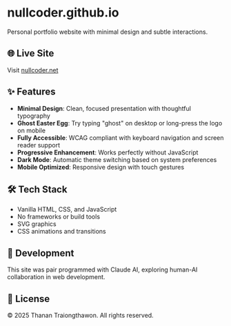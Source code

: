 # nullcoder.github.io

Personal portfolio website with minimal design and subtle interactions.

## 🌐 Live Site

Visit [nullcoder.net](https://nullcoder.net)

## ✨ Features

- **Minimal Design**: Clean, focused presentation with thoughtful typography
- **Ghost Easter Egg**: Try typing "ghost" on desktop or long-press the logo on mobile
- **Fully Accessible**: WCAG compliant with keyboard navigation and screen reader support
- **Progressive Enhancement**: Works perfectly without JavaScript
- **Dark Mode**: Automatic theme switching based on system preferences
- **Mobile Optimized**: Responsive design with touch gestures

## 🛠 Tech Stack

- Vanilla HTML, CSS, and JavaScript
- No frameworks or build tools
- SVG graphics
- CSS animations and transitions

## 🤝 Development

This site was pair programmed with Claude AI, exploring human-AI collaboration in web development.

## 📝 License

© 2025 Thanan Traiongthawon. All rights reserved.

